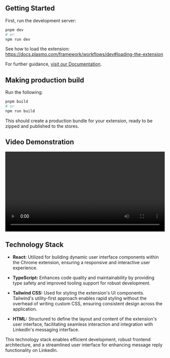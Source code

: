 ## Getting Started

First, run the development server:

```bash
pnpm dev
# or
npm run dev
```

See how to load the extension: https://docs.plasmo.com/framework/workflows/dev#loading-the-extension

For further guidance, [visit our Documentation](https://docs.plasmo.com/).


## Making production build

Run the following:

```bash
pnpm build
# or
npm run build
```

This should create a production bundle for your extension, ready to be zipped and published to the stores.

## Video Demonstration
<video width="100%" controls>
  <source src="video/demo.mp4" type="video/mp4">
  Your browser does not support the video tag.
</video>

## Technology Stack

- **React:** Utilized for building dynamic user interface components within the Chrome extension, ensuring a responsive and interactive user experience.

- **TypeScript:** Enhances code quality and maintainability by providing type safety and improved tooling support for robust development.

- **Tailwind CSS:** Used for styling the extension's UI components. Tailwind's utility-first approach enables rapid styling without the overhead of writing custom CSS, ensuring consistent design across the application.

- **HTML:** Structured to define the layout and content of the extension's user interface, facilitating seamless interaction and integration with LinkedIn's messaging interface.

This technology stack enables efficient development, robust frontend architecture, and a streamlined user interface for enhancing message reply functionality on LinkedIn.
